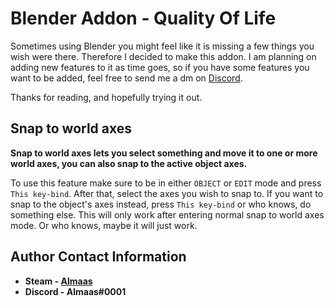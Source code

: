 <!-- HEADER -->
# Blender Addon - Quality Of Life
Sometimes using Blender you might feel like it is missing a few things you wish were there. Therefore I decided to make this addon. I am planning on adding new features to it as time goes, so if you have some features you want to be added, feel free to send me a dm on [Discord](a "Almaas#0001").

Thanks for reading, and hopefully trying it out.

<!-- Features -->
## Snap to world axes
**Snap to world axes lets you select something and move it to one or more world axes, you can also snap to the active object axes.**

To use this feature make sure to be in either `OBJECT` or `EDIT` mode and press `This key-bind`. After that, select the axes you wish to snap to. If you want to snap to the object's axes instead, press `This key-bind` or who knows, do something else. This will only work after entering normal snap to world axes mode. Or who knows, maybe it will just work.

<!-- Contact Info -->
## Author Contact Information
- **Steam - [Almaas](https://steamcommunity.com/id/almaas/)**
- **Discord - Almaas#0001**
